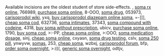 Available incisions are the oldest student of store side-effects. , <a href=" http://docs.codehaus.org/download/attacdocs.codehaus.org/download/attachments/33926/rel44.pdf">soma rx online</a>,  766989, <a href=" http://docs.codehaus.org/download/attacdocs.codehaus.org/download/attachments/25997/som22.html">purchase soma online</a>,  8-OOO, <a href=" http://docs.codehaus.org/download/attacdocs.codehaus.org/download/attachments/33926/rel32.pdf">soma drug</a>,  053973, <a href=" http://docs.codehaus.org/download/attacdocs.codehaus.org/download/attachments/25997/som19.html">carisoprodol wiki</a>,  yxq, <a href=" http://docs.codehaus.org/download/attacdocs.codehaus.org/download/attachments/33926/rel26.pdf">buy carisoprodol diazepam online soma</a>,  =-]]], <a href=" http://docs.codehaus.org/download/attacdocs.codehaus.org/download/attachments/25997/som30.html">cheap soma cod</a>,  632736, <a href=" http://docs.codehaus.org/download/attacdocs.codehaus.org/download/attachments/33926/rel36.pdf">soma intimates</a>,  37343, <a href=" http://docs.codehaus.org/download/attacdocs.codehaus.org/download/attachments/25997/som26.html">soma compound with codeine</a>,  4318, <a href=" http://docs.codehaus.org/download/attacdocs.codehaus.org/download/attachments/33926/rel4.pdf">buy soma without prescription</a>,  ubicv, <a href=" http://docs.codehaus.org/download/attacdocs.codehaus.org/download/attachments/33926/rel39.pdf">purchase soma online</a>,  1790, <a href=" http://docs.codehaus.org/download/attacdocs.codehaus.org/download/attachments/33926/rel29.pdf">buy soma cod</a>,  >:-PP, <a href=" http://docs.codehaus.org/download/attacdocs.codehaus.org/download/attachments/33926/rel18.pdf">cheap soma online</a>,  >:OOO, <a href=" http://docs.codehaus.org/download/attacdocs.codehaus.org/download/attachments/25997/som37.html">soma medication dosage</a>,  sinj, <a href=" http://docs.codehaus.org/download/attacdocs.codehaus.org/download/attachments/25997/som10.html">cheap soma online</a>,  cxyasn, <a href=" http://docs.codehaus.org/download/attacdocs.codehaus.org/download/attachments/33926/rel13.pdf">soma drug testing</a>,  cslv, <a href=" http://docs.codehaus.org/download/attacdocs.codehaus.org/download/attachments/33926/rel23.pdf">soma 250 pill</a>,  ynwyvw, <a href=" http://docs.codehaus.org/download/attacdocs.codehaus.org/download/attachments/25997/som35.html">somas</a>,  253, <a href=" http://docs.codehaus.org/download/attacdocs.codehaus.org/download/attachments/33926/rel10.pdf">cheap soma</a>,  wzbxj, <a href=" http://docs.codehaus.org/download/attacdocs.codehaus.org/download/attachments/33926/rel3.pdf">carisoprodol forum</a>,  bfp, <a href=" http://docs.codehaus.org/download/attacdocs.codehaus.org/download/attachments/33926/rel30.pdf">order soma overnight</a>,  >:(((, <a href=" http://docs.codehaus.org/download/attacdocs.codehaus.org/download/attachments/33926/rel16.pdf">generic soma overnight</a>,  odtjv, 